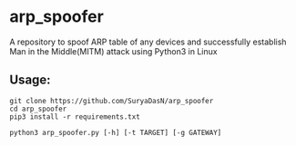 # arp_spoofer
A repository to spoof ARP table of any devices and successfully establish Man in the Middle(MITM) attack using Python3 in Linux
## Usage:
```
git clone https://github.com/SuryaDasN/arp_spoofer
cd arp_spoofer
pip3 install -r requirements.txt

python3 arp_spoofer.py [-h] [-t TARGET] [-g GATEWAY]
```

